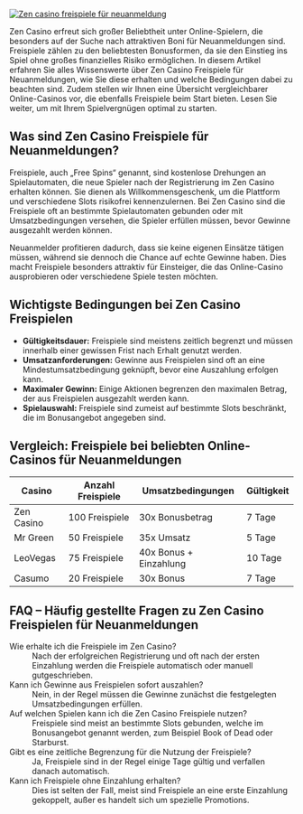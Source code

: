 [![Zen casino freispiele für neuanmeldung](https://123-caf.pages.dev/gitsignup.png)](https://vrmoo.ru/Bt82HjjY)

<p>Zen Casino erfreut sich großer Beliebtheit unter Online-Spielern, die besonders auf der Suche nach attraktiven Boni für Neuanmeldungen sind. Freispiele zählen zu den beliebtesten Bonusformen, da sie den Einstieg ins Spiel ohne großes finanzielles Risiko ermöglichen. In diesem Artikel erfahren Sie alles Wissenswerte über Zen Casino Freispiele für Neuanmeldungen, wie Sie diese erhalten und welche Bedingungen dabei zu beachten sind. Zudem stellen wir Ihnen eine Übersicht vergleichbarer Online-Casinos vor, die ebenfalls Freispiele beim Start bieten. Lesen Sie weiter, um mit Ihrem Spielvergnügen optimal zu starten.</p>  <h2>Was sind Zen Casino Freispiele für Neuanmeldungen?</h2> <p>Freispiele, auch „Free Spins“ genannt, sind kostenlose Drehungen an Spielautomaten, die neue Spieler nach der Registrierung im Zen Casino erhalten können. Sie dienen als Willkommensgeschenk, um die Plattform und verschiedene Slots risikofrei kennenzulernen. Bei Zen Casino sind die Freispiele oft an bestimmte Spielautomaten gebunden oder mit Umsatzbedingungen versehen, die Spieler erfüllen müssen, bevor Gewinne ausgezahlt werden können.</p> <p>Neuanmelder profitieren dadurch, dass sie keine eigenen Einsätze tätigen müssen, während sie dennoch die Chance auf echte Gewinne haben. Dies macht Freispiele besonders attraktiv für Einsteiger, die das Online-Casino ausprobieren oder verschiedene Spiele testen möchten.</p>  <h2>Wichtigste Bedingungen bei Zen Casino Freispielen</h2> <ul>   <li><strong>Gültigkeitsdauer:</strong> Freispiele sind meistens zeitlich begrenzt und müssen innerhalb einer gewissen Frist nach Erhalt genutzt werden.</li>   <li><strong>Umsatzanforderungen:</strong> Gewinne aus Freispielen sind oft an eine Mindestumsatzbedingung geknüpft, bevor eine Auszahlung erfolgen kann.</li>   <li><strong>Maximaler Gewinn:</strong> Einige Aktionen begrenzen den maximalen Betrag, der aus Freispielen ausgezahlt werden kann.</li>   <li><strong>Spielauswahl:</strong> Freispiele sind zumeist auf bestimmte Slots beschränkt, die im Bonusangebot angegeben sind.</li> </ul>  <h2>Vergleich: Freispiele bei beliebten Online-Casinos für Neuanmeldungen</h2> <table>   <thead>     <tr>       <th>Casino</th>       <th>Anzahl Freispiele</th>       <th>Umsatzbedingungen</th>       <th>Gültigkeit</th>     </tr>   </thead>   <tbody>     <tr>       <td>Zen Casino</td>       <td>100 Freispiele</td>       <td>30x Bonusbetrag</td>       <td>7 Tage</td>     </tr>     <tr>       <td>Mr Green</td>       <td>50 Freispiele</td>       <td>35x Umsatz</td>       <td>5 Tage</td>     </tr>     <tr>       <td>LeoVegas</td>       <td>75 Freispiele</td>       <td>40x Bonus + Einzahlung</td>       <td>10 Tage</td>     </tr>     <tr>       <td>Casumo</td>       <td>20 Freispiele</td>       <td>30x Bonus</td>       <td>7 Tage</td>     </tr>   </tbody> </table>  <h2>FAQ – Häufig gestellte Fragen zu Zen Casino Freispielen für Neuanmeldungen</h2> <dl>   <dt>Wie erhalte ich die Freispiele im Zen Casino?</dt>   <dd>Nach der erfolgreichen Registrierung und oft nach der ersten Einzahlung werden die Freispiele automatisch oder manuell gutgeschrieben.</dd>    <dt>Kann ich Gewinne aus Freispielen sofort auszahlen?</dt>   <dd>Nein, in der Regel müssen die Gewinne zunächst die festgelegten Umsatzbedingungen erfüllen.</dd>    <dt>Auf welchen Spielen kann ich die Zen Casino Freispiele nutzen?</dt>   <dd>Freispiele sind meist an bestimmte Slots gebunden, welche im Bonusangebot genannt werden, zum Beispiel Book of Dead oder Starburst.</dd>    <dt>Gibt es eine zeitliche Begrenzung für die Nutzung der Freispiele?</dt>   <dd>Ja, Freispiele sind in der Regel einige Tage gültig und verfallen danach automatisch.</dd>    <dt>Kann ich Freispiele ohne Einzahlung erhalten?</dt>   <dd>Dies ist selten der Fall, meist sind Freispiele an eine erste Einzahlung gekoppelt, außer es handelt sich um spezielle Promotions.</dd> </dl>